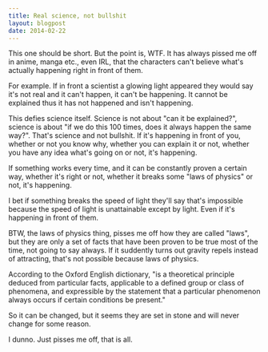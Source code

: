 ```yaml
---
title: Real science, not bullshit
layout: blogpost
date: 2014-02-22
---
```


This one should be short.  But the point is, WTF.  It has always pissed me off
in anime, manga etc., even IRL, that the characters can't believe what's
actually happening right in front of them.

For example.  If in front a scientist a glowing light appeared they would say
it's not real and it can't happen, it can't be happening.  It cannot be
explained thus it has not happened and isn't happening.

This defies science itself.  Science is not about "can it be explained?",
science is about "if we do this 100 times, does it always happen the same way?".
That's science and not bullshit.  If it's happening in front of you, whether or
not you know why, whether you can explain it or not, whether you have any idea
what's going on or not, it's happening.

If something works every time, and it can be constantly proven a certain way,
whether it's right or not, whether it breaks some "laws of physics" or not, it's
happening.

I bet if something breaks the speed of light they'll say that's impossible
because the speed of light is unattainable except by light.  Even if it's
happening in front of them.

BTW, the laws of physics thing, pisses me off how they are called "laws", but
they are only a set of facts that have been proven to be true most of the time,
not going to say always.  If it suddently turns out gravity repels instead of
attracting, that's not possible because laws of physics.

According to the Oxford English dictionary, "is a theoretical principle deduced
from particular facts, applicable to a defined group or class of phenomena, and
expressible by the statement that a particular phenomenon always occurs if
certain conditions be present."

So it can be changed, but it seems they are set in stone and will never change
for some reason.

I dunno.  Just pisses me off, that is all.
